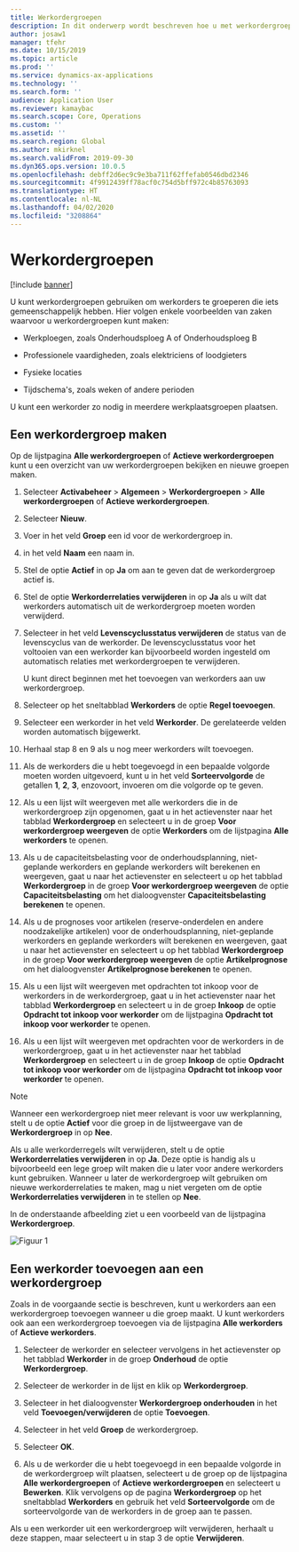 ```yaml
---
title: Werkordergroepen
description: In dit onderwerp wordt beschreven hoe u met werkordergroepen in Activabeheer werkt.
author: josaw1
manager: tfehr
ms.date: 10/15/2019
ms.topic: article
ms.prod: ''
ms.service: dynamics-ax-applications
ms.technology: ''
ms.search.form: ''
audience: Application User
ms.reviewer: kamaybac
ms.search.scope: Core, Operations
ms.custom: ''
ms.assetid: ''
ms.search.region: Global
ms.author: mkirknel
ms.search.validFrom: 2019-09-30
ms.dyn365.ops.version: 10.0.5
ms.openlocfilehash: debff2d6ec9c9e3ba711f62ffefab0546dbd2346
ms.sourcegitcommit: 4f9912439ff78acf0c754d5bff972c4b85763093
ms.translationtype: HT
ms.contentlocale: nl-NL
ms.lasthandoff: 04/02/2020
ms.locfileid: "3208864"
---
```

# <a name="work-order-pools"></a>Werkordergroepen

[!include [banner](../../includes/banner.md)]


U kunt werkordergroepen gebruiken om werkorders te groeperen die iets gemeenschappelijk hebben. Hier volgen enkele voorbeelden van zaken waarvoor u werkordergroepen kunt maken:

- Werkploegen, zoals Onderhoudsploeg A of Onderhoudsploeg B  

- Professionele vaardigheden, zoals elektriciens of loodgieters  

- Fysieke locaties  

- Tijdschema's, zoals weken of andere perioden  

U kunt een werkorder zo nodig in meerdere werkplaatsgroepen plaatsen.


## <a name="create-a-work-order-pool"></a>Een werkordergroep maken

Op de lijstpagina **Alle werkordergroepen** of **Actieve werkordergroepen** kunt u een overzicht van uw werkordergroepen bekijken en nieuwe groepen maken.

1. Selecteer **Activabeheer** > **Algemeen** > **Werkordergroepen** > **Alle werkordergroepen** of **Actieve werkordergroepen**.

2. Selecteer **Nieuw**.

3. Voer in het veld **Groep** een id voor de werkordergroep in.

4. in het veld **Naam** een naam in.

5. Stel de optie **Actief** in op **Ja** om aan te geven dat de werkordergroep actief is.

6. Stel de optie **Werkorderrelaties verwijderen** in op **Ja** als u wilt dat werkorders automatisch uit de werkordergroep moeten worden verwijderd.

7. Selecteer in het veld **Levenscyclusstatus verwijderen** de status van de levenscyclus van de werkorder. De levenscyclusstatus voor het voltooien van een werkorder kan bijvoorbeeld worden ingesteld om automatisch relaties met werkordergroepen te verwijderen.

    U kunt direct beginnen met het toevoegen van werkorders aan uw werkordergroep.

8. Selecteer op het sneltabblad **Werkorders** de optie **Regel toevoegen**.

9. Selecteer een werkorder in het veld **Werkorder**. De gerelateerde velden worden automatisch bijgewerkt.

10. Herhaal stap 8 en 9 als u nog meer werkorders wilt toevoegen.

11. Als de werkorders die u hebt toegevoegd in een bepaalde volgorde moeten worden uitgevoerd, kunt u in het veld **Sorteervolgorde** de getallen **1**, **2**, **3**, enzovoort, invoeren om die volgorde op te geven.

12. Als u een lijst wilt weergeven met alle werkorders die in de werkordergroep zijn opgenomen, gaat u in het actievenster naar het tabblad **Werkordergroep** en selecteert u in de groep **Voor werkordergroep weergeven** de optie **Werkorders** om de lijstpagina **Alle werkorders** te openen.

13. Als u de capaciteitsbelasting voor de onderhoudsplanning, niet-geplande werkorders en geplande werkorders wilt berekenen en weergeven, gaat u naar het actievenster en selecteert u op het tabblad **Werkordergroep** in de groep **Voor werkordergroep weergeven** de optie **Capaciteitsbelasting** om het dialoogvenster **Capaciteitsbelasting berekenen** te openen.

14. Als u de prognoses voor artikelen (reserve-onderdelen en andere noodzakelijke artikelen) voor de onderhoudsplanning, niet-geplande werkorders en geplande werkorders wilt berekenen en weergeven, gaat u naar het actievenster en selecteert u op het tabblad **Werkordergroep** in de groep **Voor werkordergroep weergeven** de optie **Artikelprognose** om het dialoogvenster **Artikelprognose berekenen** te openen.

15. Als u een lijst wilt weergeven met opdrachten tot inkoop voor de werkorders in de werkordergroep, gaat u in het actievenster naar het tabblad **Werkordergroep** en selecteert u in de groep **Inkoop** de optie **Opdracht tot inkoop voor werkorder** om de lijstpagina **Opdracht tot inkoop voor werkorder** te openen.

16. Als u een lijst wilt weergeven met opdrachten voor de werkorders in de werkordergroep, gaat u in het actievenster naar het tabblad **Werkordergroep** en selecteert u in de groep **Inkoop** de optie **Opdracht tot inkoop voor werkorder** om de lijstpagina **Opdracht tot inkoop voor werkorder** te openen.

>[!NOTE]
>Wanneer een werkordergroep niet meer relevant is voor uw werkplanning, stelt u de optie **Actief** voor die groep in de lijstweergave van de **Werkordergroep** in op **Nee**.

Als u alle werkorderregels wilt verwijderen, stelt u de optie **Werkorderrelaties verwijderen** in op **Ja**. Deze optie is handig als u bijvoorbeeld een lege groep wilt maken die u later voor andere werkorders kunt gebruiken. Wanneer u later de werkordergroep wilt gebruiken om nieuwe werkorderrelaties te maken, mag u niet vergeten om de optie **Werkorderrelaties verwijderen** in te stellen op **Nee**.

In de onderstaande afbeelding ziet u een voorbeeld van de lijstpagina **Werkordergroep**.

![Figuur 1](media/22-work-orders.png)


## <a name="add-a-work-order-to-a-work-order-pool"></a>Een werkorder toevoegen aan een werkordergroep

Zoals in de voorgaande sectie is beschreven, kunt u werkorders aan een werkordergroep toevoegen wanneer u die groep maakt. U kunt werkorders ook aan een werkordergroep toevoegen via de lijstpagina **Alle werkorders** of **Actieve werkorders**.

1. Selecteer de werkorder en selecteer vervolgens in het actievenster op het tabblad **Werkorder** in de groep **Onderhoud** de optie **Werkordergroep**.

2. Selecteer de werkorder in de lijst en klik op **Werkordergroep**.

3. Selecteer in het dialoogvenster **Werkordergroep onderhouden** in het veld **Toevoegen/verwijderen** de optie **Toevoegen**.

4. Selecteer in het veld **Groep** de werkordergroep.

5. Selecteer **OK**.

6. Als u de werkorder die u hebt toegevoegd in een bepaalde volgorde in de werkordergroep wilt plaatsen, selecteert u de groep op de lijstpagina **Alle werkordergroepen** of **Actieve werkordergroepen** en selecteert u **Bewerken**. Klik vervolgens op de pagina **Werkordergroep** op het sneltabblad **Werkorders** en gebruik het veld **Sorteervolgorde** om de sorteervolgorde van de werkorders in de groep aan te passen.

Als u een werkorder uit een werkordergroep wilt verwijderen, herhaalt u deze stappen, maar selecteert u in stap 3 de optie **Verwijderen**.

